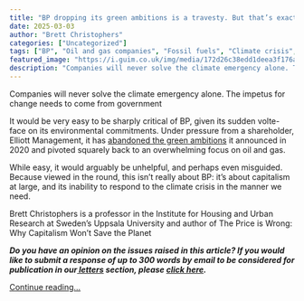 ```yaml
---
title: "BP dropping its green ambitions is a travesty. But that’s exactly how capitalism works | Brett Christophers"
date: 2025-03-03
author: "Brett Christophers"
categories: ["Uncategorized"]
tags: ["BP", "Oil and gas companies", "Fossil fuels", "Climate crisis", "Renewable energy", "Economics", "Karl Marx", "Oil", "World news", "Energy industry"]
featured_image: "https://i.guim.co.uk/img/media/172d26c38edd1deea3f176a9fe72bc48e4e251bf/0_356_6144_3687/master/6144.jpg?width=140&quality=85&auto=format&fit=max&s=5540e32af011b97d4fddf6946aa96e70"
description: "Companies will never solve the climate emergency alone. The impetus for change needs to come from government It would be very easy to be sharply critical of BP,..."
---
```


Companies will never solve the climate emergency alone. The impetus for change needs to come from government 

It would be very easy to be sharply critical of BP, given its sudden volte-face on its environmental commitments. Under pressure from a shareholder, Elliott Management, it has [abandoned the green ambitions](https://www.theguardian.com/business/2025/feb/26/bp-oil-and-gas-spending-green-energy-scale-back) it announced in 2020 and pivoted squarely back to an overwhelming focus on oil and gas.

While easy, it would arguably be unhelpful, and perhaps even misguided. Because viewed in the round, this isn’t really about BP: it’s about capitalism at large, and its inability to respond to the climate crisis in the manner we need.

Brett Christophers is a professor in the Institute for Housing and Urban Research at Sweden’s Uppsala University and author of The Price is Wrong: Why Capitalism Won’t Save the Planet

 _**Do you have an opinion on the issues raised in this article? If you would like to submit a response of up to 300 words by email to be considered for publication in our[ letters](https://www.theguardian.com/tone/letters) section, please [click here](mailto:guardian.letters@theguardian.com?body=Please%20include%20your%20name,%20full%20postal%20address%20and%20phone%20number%20with%20your%20letter%20below.%20Letters%20are%20usually%20published%20with%20the%20author%27s%20name%20and%20city/town/village.%20The%20rest%20of%20the%20information%20is%20for%20verification%20only%20and%20to%20contact%20you%20where%20necessary.).**_

[Continue reading...](https://www.theguardian.com/commentisfree/2025/mar/03/bp-green-ambitions-climate-emergency-capitalism)

